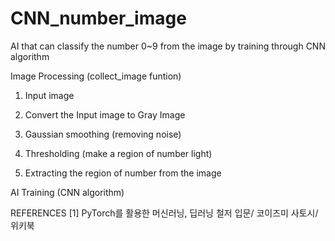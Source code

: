 # CNN_number_image
AI that can classify the number 0~9 from the image by training through CNN algorithm


Image Processing (collect_image funtion)

1. Input image

2. Convert the Input image to Gray Image 
 
3. Gaussian smoothing (removing noise)
 
4. Thresholding (make a region of number light)
 
5. Extracting the region of number from the image


AI Training (CNN algorithm)



REFERENCES 
[1] PyTorch를 활용한 머신러닝, 딥러닝 철저 입문/ 코이즈미 사토시/ 위키북
